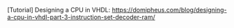 [Tutorial] Designing a CPU in VHDL: https://domipheus.com/blog/designing-a-cpu-in-vhdl-part-3-instruction-set-decoder-ram/